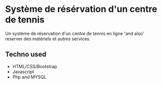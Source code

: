 # Système de résérvation d'un centre de tennis

Un système de réservation d'un centre de tennis en ligne 'and also' reserver des matériels et autres services.


## Techno used

   * HTML/CSS/Bootstrap
   * Javascript
   * Php and MYSQL
